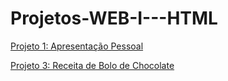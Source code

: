 # Projetos-WEB-I---HTML


[Projeto 1: Apresentação Pessoal](https://github.com/ByJoao1/Projetos-WEB-I---HTML/tree/main/Projeto1)

[Projeto 3: Receita de Bolo de Chocolate](https://github.com/ByJoao1/Projetos-WEB-I---HTML/tree/main/Projeto3)
